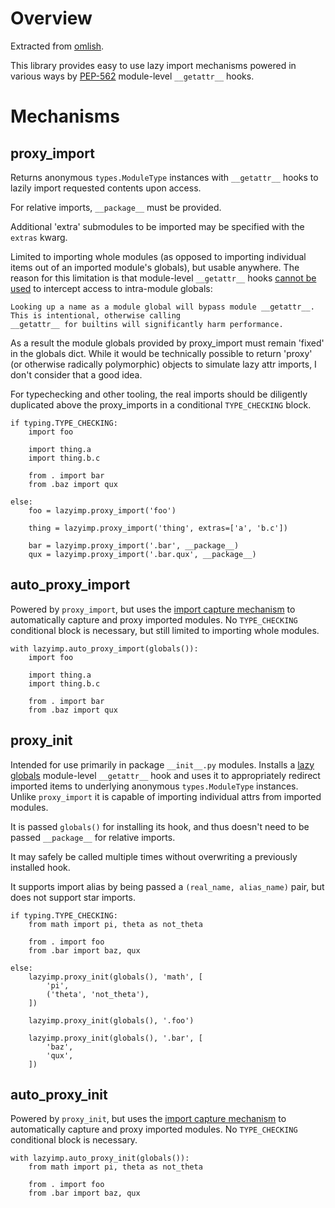 # Overview

Extracted from [omlish](https://github.com/wrmsr/omlish/tree/master/omlish#readme).

This library provides easy to use lazy import mechanisms powered in various ways by
[PEP-562](https://peps.python.org/pep-0562/) module-level `__getattr__` hooks.

# Mechanisms

## proxy_import

Returns anonymous `types.ModuleType` instances with `__getattr__` hooks to lazily import requested contents upon access.

For relative imports, `__package__` must be provided.

Additional 'extra' submodules to be imported may be specified with the `extras` kwarg.

Limited to importing whole modules (as opposed to importing individual items out of an imported module's globals), but
usable anywhere. The reason for this limitation is that module-level `__getattr__` hooks
[cannot be used](https://peps.python.org/pep-0562/#specification) to intercept access to intra-module globals:

    Looking up a name as a module global will bypass module __getattr__. This is intentional, otherwise calling
    __getattr__ for builtins will significantly harm performance.

As a result the module globals provided by proxy_import must remain 'fixed' in the globals dict. While it would be
technically possible to return 'proxy' (or otherwise radically polymorphic) objects to simulate lazy attr imports, I
don't consider that a good idea.

For typechecking and other tooling, the real imports should be diligently duplicated above the proxy_imports in a
conditional `TYPE_CHECKING` block.

```
if typing.TYPE_CHECKING:
    import foo
    
    import thing.a
    import thing.b.c
    
    from . import bar
    from .baz import qux
    
else:
    foo = lazyimp.proxy_import('foo')
    
    thing = lazyimp.proxy_import('thing', extras=['a', 'b.c'])
    
    bar = lazyimp.proxy_import('.bar', __package__)
    qux = lazyimp.proxy_import('.bar.qux', __package__)
```

## auto_proxy_import

Powered by `proxy_import`, but uses the [import capture mechanism](lazyimp/capture.py) to automatically capture and
proxy imported modules. No `TYPE_CHECKING` conditional block is necessary, but still limited to importing whole modules.

```
with lazyimp.auto_proxy_import(globals()):
    import foo
    
    import thing.a
    import thing.b.c
    
    from . import bar
    from .baz import qux
```

## proxy_init

Intended for use primarily in package `__init__.py` modules. Installs a [lazy globals](lazyimp/lazyglobals.py)
module-level `__getattr__` hook and uses it to appropriately redirect imported items to underlying anonymous
`types.ModuleType` instances. Unlike `proxy_import` it is capable of importing individual attrs from imported modules.

It is passed `globals()` for installing its hook, and thus doesn't need to be passed `__package__` for relative imports.

It may safely be called multiple times without overwriting a previously installed hook.

It supports import alias by being passed a `(real_name, alias_name)` pair, but does not support star imports.

```
if typing.TYPE_CHECKING:
    from math import pi, theta as not_theta
    
    from . import foo
    from .bar import baz, qux

else:
    lazyimp.proxy_init(globals(), 'math', [
        'pi',
        ('theta', 'not_theta'),
    ])

    lazyimp.proxy_init(globals(), '.foo')

    lazyimp.proxy_init(globals(), '.bar', [
        'baz',
        'qux',
    ])
```

## auto_proxy_init

Powered by `proxy_init`, but uses the [import capture mechanism](lazyimp/capture.py) to automatically capture and
proxy imported modules. No `TYPE_CHECKING` conditional block is necessary.

```
with lazyimp.auto_proxy_init(globals()):
    from math import pi, theta as not_theta
    
    from . import foo
    from .bar import baz, qux
```
